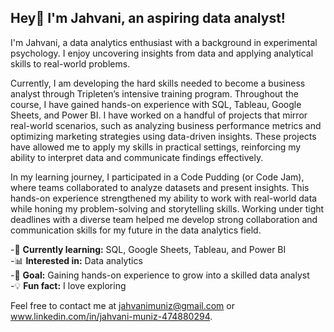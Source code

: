## Hey👋 I'm Jahvani, an aspiring data analyst!
I'm Jahvani, a data analytics enthusiast with a background in experimental psychology. I enjoy uncovering insights from data and applying analytical skills to real-world problems.  

Currently, I am developing the hard skills needed to become a business analyst through Tripleten’s intensive training program. Throughout the course, I have gained hands-on experience with SQL, Tableau, Google Sheets, and Power BI. I have worked on a handful of projects that mirror real-world scenarios, such as analyzing business performance metrics and optimizing marketing strategies using data-driven insights. These projects have allowed me to apply my skills in practical settings, reinforcing my ability to interpret data and communicate findings effectively.

In my learning journey, I participated in a Code Pudding (or Code Jam), where teams collaborated to analyze datasets and present insights. This hands-on experience strengthened my ability to work with real-world data while honing my problem-solving and storytelling skills. Working under tight deadlines with a diverse team helped me develop strong collaboration and communication skills for my future in the data analytics field. 

-🔹 **Currently learning:** SQL, Google Sheets, Tableau, and Power BI  
-📊 **Interested in:** Data analytics  
-🌱 **Goal:** Gaining hands-on experience to grow into a skilled data analyst    
-💡 **Fun fact:** I love exploring  

Feel free to contact me at jahvanimuniz@gmail.com or www.linkedin.com/in/jahvani-muniz-474880294.
